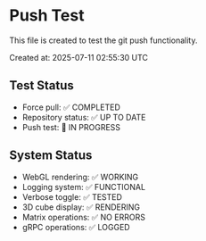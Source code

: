 # Push Test

This file is created to test the git push functionality.

Created at: 2025-07-11 02:55:30 UTC

## Test Status
- Force pull: ✅ COMPLETED
- Repository status: ✅ UP TO DATE  
- Push test: 🔄 IN PROGRESS

## System Status
- WebGL rendering: ✅ WORKING
- Logging system: ✅ FUNCTIONAL
- Verbose toggle: ✅ TESTED
- 3D cube display: ✅ RENDERING
- Matrix operations: ✅ NO ERRORS
- gRPC operations: ✅ LOGGED